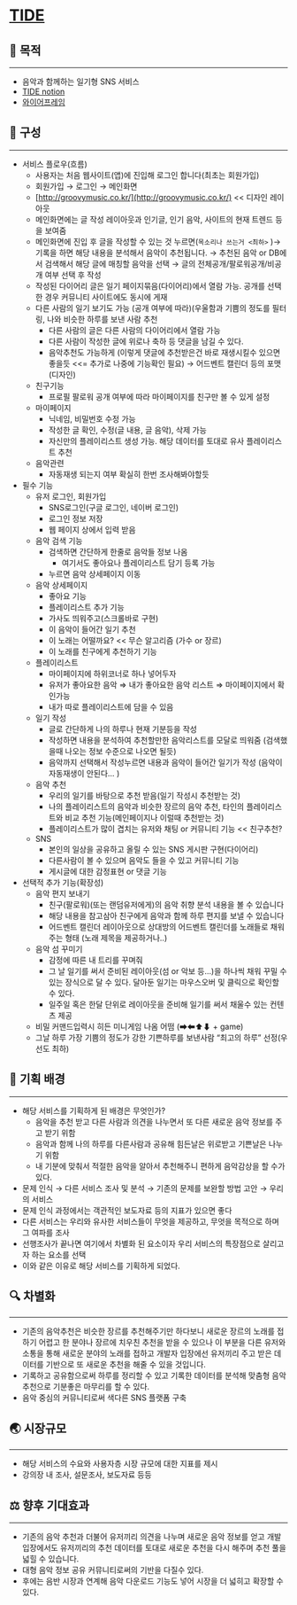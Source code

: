 # [TIDE](https://cyclic-guide-127.notion.site/E203-fcdffd4f909c4b9fa951e69e7bfded89)

## 🧭 목적

---

- 음악과 함께하는 일기형 SNS 서비스
- [TIDE notion](https://cyclic-guide-127.notion.site/E203-fcdffd4f909c4b9fa951e69e7bfded89)
- [와이어프레임](https://www.figma.com/file/iSymbNoERl509z7AWtUCjw/%ED%8A%B9%ED%99%94E203?node-id=0%3A1&t=ljRkVCT2Z4SztVLt-1)

## 🦾 구성

---

- 서비스 플로우(흐름)
  - 사용자는 처음 웹사이트(앱)에 진입해 로그인 합니다(최초는 회원가입)
  - 회원가입 → 로그인 → 메인화면
  - [http://groovymusic.co.kr/](http://groovymusic.co.kr/) << 디자인 레이아웃
  - 메인화면에는 글 작성 레이아웃과 인기글, 인기 음악, 사이트의 현재 트렌드 등을 보여줌
  - 메인화면에 진입 후 글을 작성할 수 있는 것 누르면(`목소리나 쓰는거 <최하>` )→ 기록을 하면 해당 내용을 분석해서 음악이 추천됩니다. → 추천된 음악 or DB에서 검색해서 해당 글에 매칭할 음악을 선택 → 글의 전체공개/팔로워공개/비공개 여부 선택 후 작성
  - 작성된 다이어리 글은 일기 페이지묶음(다이어리)에서 열람 가능. 공개를 선택한 경우 커뮤니티 사이트에도 동시에 게재
  - 다른 사람의 일기 보기도 가능 (공개 여부에 따라)(우울함과 기쁨의 정도를 필터링, 나와 비슷한 하루를 보낸 사람 추천
    - 다른 사람의 글은 다른 사람의 다이어리에서 열람 가능
    - 다른 사람이 작성한 글에 위로나 축하 등 댓글을 남길 수 있다.
    - 음악추천도 가능하게 (이렇게 댓글에 추천받은건 바로 재생시킬수 있으면 좋을듯 <<= 추가로 나중에 기능확인 필요) → 어드벤트 캘린더 등의 포맷 (디자인)
  - 친구기능
    - 프로필 팔로워 공개 여부에 따라 마이페이지를 친구만 볼 수 있게 설정
  - 마이페이지
    - 닉네임, 비밀번호 수정 가능
    - 작성한 글 확인, 수정(글 내용, 글 음악), 삭제 가능
    - 자신만의 플레이리스트 생성 가능. 해당 데이터를 토대로 유사 플레이리스트 추천
  - 음악관련
    - 자동재생 되는지 여부 확실히 한번 조사해봐야할듯
- 필수 기능
  - 유저 로그인, 회원가입
    - SNS로그인(구글 로그인, 네이버 로그인)
    - 로그인 정보 저장
    - 웹 페이지 상에서 입력 받음
  - 음악 검색 기능
    - 검색하면 간단하게 한줄로 음악들 정보 나옴
      - 여기서도 좋아요나 플레이리스트 담기 등록 가능
    - 누르면 음악 상세페이지 이동
  - 음악 상세페이지
    - 좋아요 기능
    - 플레이리스트 추가 기능
    - 가사도 띄워주고(스크롤바로 구현)
    - 이 음악이 들어간 일기 추천
    - 이 노래는 어떨까요? << 무슨 알고리즘 (가수 or 장르)
    - 이 노래를 친구에게 추천하기 기능
  - 플레이리스트
    - 마이페이지에 하위코너로 하나 넣어두자
    - 유저가 좋아요한 음악 ⇒ 내가 좋아요한 음악 리스트 ⇒ 마이페이지에서 확인가능
    - 내가 따로 플레이리스트에 담을 수 있음
  - 일기 작성
    - 글로 간단하게 나의 하루나 현재 기분등을 작성
    - 작성하면 내용을 분석하여 추천할만한 음악리스트를 모달로 띄워줌 (검색했을때 나오는 정보 수준으로 나오면 될듯)
    - 음악까지 선택해서 작성누르면 내용과 음악이 들어간 일기가 작성 (음악이 자동재생이 안된다… )
  - 음악 추천
    - 우리의 일기를 바탕으로 추천 받음(일기 작성시 추천받는 것)
    - 나의 플레이리스트의 음악과 비슷한 장르의 음악 추천, 타인의 플레이리스트와 비교 추천 기능(메인페이지나 이럴때 추천받는 것)
    - 플레이리스트가 많이 겹치는 유저와 채팅 or 커뮤니티 기능 << 친구추천?
  - SNS
    - 본인의 일상을 공유하고 올릴 수 있는 SNS 게시판 구현(다이어리)
    - 다른사람이 볼 수 있으며 음악도 들을 수 있고 커뮤니티 기능
    - 게시글에 대한 감정표현 or 댓글 기능
- 선택적 추가 기능(확장성)
  - 음악 편지 보내기
    - 친구(팔로워)(또는 랜덤유저에게)의 음악 취향 분석 내용을 볼 수 있습니다
    - 해당 내용을 참고삼아 친구에게 음악과 함께 하루 편지를 보낼 수 있습니다
    - 어드벤트 캘린더 레이아웃으로 상대방의 어드벤트 캘린더를 노래들로 채워주는 형태 (노래 제목을 제공하거나..)
  - 음악 섬 꾸미기
    - 감정에 따른 내 트리를 꾸며줘
    - 그 날 일기를 써서 준비된 레이아웃(섬 or 악보 등…)을 하나씩 채워 꾸밀 수 있는 장식으로 달 수 있다. 달아둔 일기는 마우스오버 및 클릭으로 확인할 수 있다.
    - 일주일 혹은 한달 단위로 레이아웃을 준비해 일기를 써서 채울수 있는 컨텐츠 제공
  - 비밀 커맨드입력시 히든 미니게임 나옴 어떰 (➡⬅⬆⬇ + game)
  - 그날 하루 가장 기쁨의 정도가 강한 기쁜하루를 보낸사람 “최고의 하루” 선정(우선도 최하)

## 👊 기획 배경

---

- 해당 서비스를 기획하게 된 배경은 무엇인가?
  - 음악을 추천 받고 다른 사람과 의견을 나누면서 또 다른 새로운 음악 정보를 주고 받기 위함
  - 음악과 함께 나의 하루를 다른사람과 공유해 힘든날은 위로받고 기쁜날은 나누기 위함
  - 내 기분에 맞춰서 적절한 음악을 알아서 추천해주니 편하게 음악감상을 할 수가 있다.
- 문제 인식 → 다른 서비스 조사 및 분석 → 기존의 문제를 보완할 방법 고안 → 우리의 서비스
- 문제 인식 과정에서는 객관적인 보도자료 등의 지표가 있으면 좋다
- 다른 서비스는 우리와 유사한 서비스들이 무엇을 제공하고, 무엇을 목적으로 하며 그 여파를 조사
- 선행조사가 끝나면 여기에서 차별화 된 요소이자 우리 서비스의 특장점으로 살리고자 하는 요소를 선택
- 이와 같은 이유로 해당 서비스를 기획하게 되었다.

## 🔍 차별화

---

- 기존의 음악추천은 비슷한 장르를 추천해주기만 하다보니 새로운 장르의 노래를 접하기 어렵고 한 분야나 장르에 치우친 추천을 받을 수 있으나 이 부분을 다른 유저와 소통을 통해 새로운 분야의 노래를 접하고 개발자 입장에선 유저끼리 주고 받은 데이터를 기반으로 또 새로운 추천을 해줄 수 있을 것입니다.
- 기록하고 공유함으로써 하루를 정리할 수 있고 기록한 데이터를 분석해 맞춤형 음악추천으로 기분좋은 마무리를 할 수 있다.
- 음악 중심의 커뮤니티로써 색다른 SNS 플랫폼 구축

## 🌏 시장규모

---

- 해당 서비스의 수요와 사용자층 시장 규모에 대한 지표를 제시
- 강의장 내 조사, 설문조사, 보도자료 등등

## ⚖️ 향후 기대효과

---

- 기존의 음악 추천과 더불어 유저끼리 의견을 나누며 새로운 음악 정보를 얻고 개발 입장에서도 유저끼리의 추천 데이터를 토대로 새로운 추천을 다시 해주며 추천 풀을 넓힐 수 있습니다.
- 대형 음악 정보 공유 커뮤니티로써의 기반을 다질수 있다.
- 후에는 음반 시장과 연계해 음악 다운로드 기능도 넣어 시장을 더 넓히고 확장할 수 있다.
